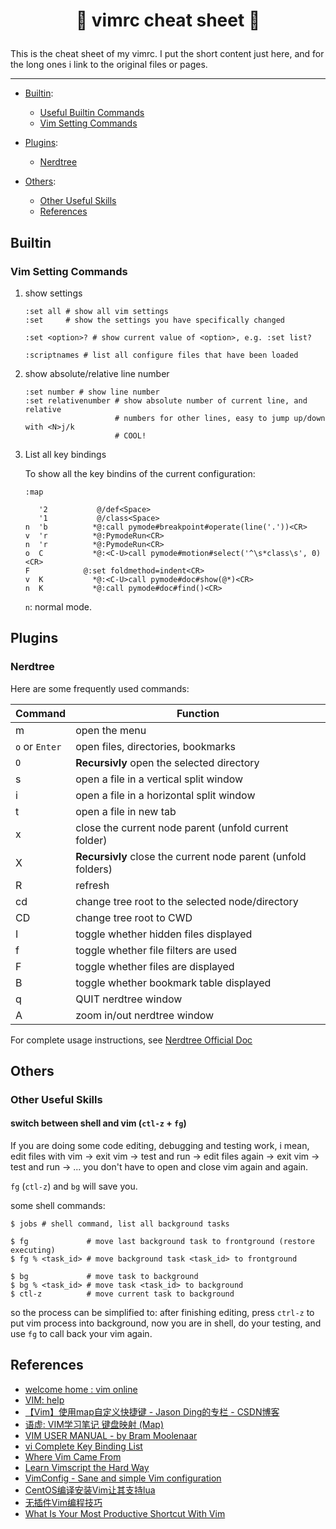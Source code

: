 # <p align="center"> :apple: vimrc cheat sheet :green_apple: </p>


This is the cheat sheet of my vimrc. I put the short content just here, and for the
long ones i link to the original files or pages.


-----

- [Builtin](#builtin):
  - [Useful Builtin Commands](builtin_commands.md)
  - [Vim Setting Commands](#vim-setting-commands)

- [Plugins](#plugins):
  - [Nerdtree](#nerdtree)

- [Others](#others):
  - [Other Useful Skills](#other-useful-skills)
  - [References](#references)



## Builtin

### Vim Setting Commands

1. show settings

    ```shell
    :set all # show all vim settings
    :set     # show the settings you have specifically changed

    :set <option>? # show current value of <option>, e.g. :set list?

    :scriptnames # list all configure files that have been loaded
    ```

1. show absolute/relative line number

    ```shell
    :set number # show line number
    :set relativenumber # show absolute number of current line, and relative
                        # numbers for other lines, easy to jump up/down with <N>j/k
                        # COOL!
    ```

1. List all key bindings

    To show all the key bindins of the current configuration:

    ```shell
    :map

       '2           @/def<Space>
       '1           @/class<Space>
    n  'b          *@:call pymode#breakpoint#operate(line('.'))<CR>
    v  'r          *@:PymodeRun<CR>
    n  'r          *@:PymodeRun<CR>
    o  C           *@:<C-U>call pymode#motion#select('^\s*class\s', 0)<CR>
    F            @:set foldmethod=indent<CR>
    v  K           *@:<C-U>call pymode#doc#show(@*)<CR>
    n  K           *@:call pymode#doc#find()<CR>
    ```

    `n`: normal mode.


## Plugins

### Nerdtree

Here are some frequently used commands:

| Command | Function |
| ------ | -------- |
| m  |  open the menu |
| `o` or `Enter` | open files, directories, bookmarks |
| `O` | **Recursivly** open the selected directory |
| s  | open a file in a vertical split window |
| i  | open a file in a horizontal split window |
| t  | open a file in new tab |
| x  | close the current node parent (unfold current folder) |
| X  | **Recursivly** close the current node parent (unfold folders) |
| R  | refresh |
| cd | change tree root to the selected node/directory |
| CD | change tree root to CWD |
| I  | toggle whether hidden files displayed |
| f  | toggle whether file filters are used |
| F  | toggle whether files are displayed |
| B  | toggle whether bookmark table displayed |
| q  | QUIT nerdtree window |
| A  | zoom in/out nerdtree window |

For complete usage instructions, see [Nerdtree Official Doc](https://github.com/scrooloose/nerdtree/blob/master/doc/NERDTree.txt)



## Others


### Other Useful Skills

#### switch between shell and vim (`ctl-z` + `fg`)

If you are doing some code editing, debugging and testing work, i mean,
edit files with vim -> exit vim -> test and run -> edit files again -> exit
vim -> test and run -> ... you don't have to open and close vim again and again.

`fg` (`ctl-z`) and `bg` will save you.

some shell commands:
```shell
$ jobs # shell command, list all background tasks

$ fg             # move last background task to frontground (restore executing)
$ fg % <task_id> # move background task <task_id> to frontground

$ bg             # move task to background
$ bg % <task_id> # move task <task_id> to background
$ ctl-z          # move current task to background
```

so the process can be simplified to: after finishing editing, press `ctrl-z`
to put vim process into background, now you are in shell, do your testing,
and use `fg` to call back your vim again.


## References
- [welcome home : vim online](https://www.vim.org/)
- [VIM: help](http://vimcdoc.sourceforge.net/doc/help.html)
- [【Vim】使用map自定义快捷键 - Jason Ding的专栏 - CSDN博客](https://blog.csdn.net/JasonDing1354/article/details/45372007)
- [语虚: VIM学习笔记 键盘映射 (Map)](http://yyq123.blogspot.com/2010/12/vim-map.html)
- [VIM USER MANUAL - by Bram Moolenaar](http://vimdoc.sourceforge.net/vimum.html)
- [vi Complete Key Binding List](http://hea-www.harvard.edu/~fine/Tech/vi.html)
- [Where Vim Came From](https://twobithistory.org/2018/08/05/where-vim-came-from.html)
- [Learn Vimscript the Hard Way](http://learnvimscriptthehardway.stevelosh.com/)
- [VimConfig - Sane and simple Vim configuration](https://vimconfig.com/)
- [CentOS编译安装Vim让其支持lua](http://aiezu.com/article/110.html)
- [无插件Vim编程技巧](https://mp.weixin.qq.com/s?__biz=MjM5NzA1MTcyMA==&mid=200211176&idx=1&sn=8ef83ebad1938fd03acd424f0c18abb3&scene=2&from=timeline&isappinstalled=0#rd)
- [What Is Your Most Productive Shortcut With Vim](https://stackoverflow.com/questions/1218390/what-is-your-most-productive-shortcut-with-vim)
